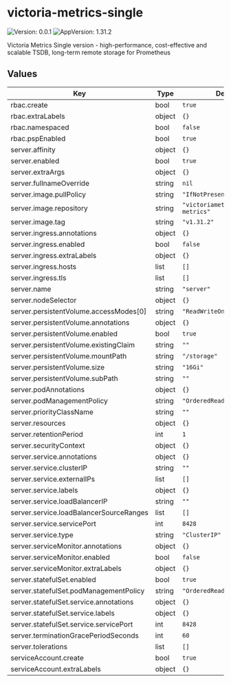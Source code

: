 # victoria-metrics-single

![Version: 0.0.1](https://img.shields.io/badge/Version-0.0.1-informational?style=flat-square) ![AppVersion: 1.31.2](https://img.shields.io/badge/AppVersion-1.31.2-informational?style=flat-square)

Victoria Metrics Single version - high-performance, cost-effective and scalable TSDB, long-term remote storage for Prometheus

## Values

| Key | Type | Default | Description |
|-----|------|---------|-------------|
| rbac.create | bool | `true` |  |
| rbac.extraLabels | object | `{}` |  |
| rbac.namespaced | bool | `false` |  |
| rbac.pspEnabled | bool | `true` |  |
| server.affinity | object | `{}` |  |
| server.enabled | bool | `true` |  |
| server.extraArgs | object | `{}` |  |
| server.fullnameOverride | string | `nil` |  |
| server.image.pullPolicy | string | `"IfNotPresent"` |  |
| server.image.repository | string | `"victoriametrics/victoria-metrics"` |  |
| server.image.tag | string | `"v1.31.2"` |  |
| server.ingress.annotations | object | `{}` |  |
| server.ingress.enabled | bool | `false` |  |
| server.ingress.extraLabels | object | `{}` |  |
| server.ingress.hosts | list | `[]` |  |
| server.ingress.tls | list | `[]` |  |
| server.name | string | `"server"` |  |
| server.nodeSelector | object | `{}` |  |
| server.persistentVolume.accessModes[0] | string | `"ReadWriteOnce"` |  |
| server.persistentVolume.annotations | object | `{}` |  |
| server.persistentVolume.enabled | bool | `true` |  |
| server.persistentVolume.existingClaim | string | `""` |  |
| server.persistentVolume.mountPath | string | `"/storage"` |  |
| server.persistentVolume.size | string | `"16Gi"` |  |
| server.persistentVolume.subPath | string | `""` |  |
| server.podAnnotations | object | `{}` |  |
| server.podManagementPolicy | string | `"OrderedReady"` |  |
| server.priorityClassName | string | `""` |  |
| server.resources | object | `{}` |  |
| server.retentionPeriod | int | `1` |  |
| server.securityContext | object | `{}` |  |
| server.service.annotations | object | `{}` |  |
| server.service.clusterIP | string | `""` |  |
| server.service.externalIPs | list | `[]` |  |
| server.service.labels | object | `{}` |  |
| server.service.loadBalancerIP | string | `""` |  |
| server.service.loadBalancerSourceRanges | list | `[]` |  |
| server.service.servicePort | int | `8428` |  |
| server.service.type | string | `"ClusterIP"` |  |
| server.serviceMonitor.annotations | object | `{}` |  |
| server.serviceMonitor.enabled | bool | `false` |  |
| server.serviceMonitor.extraLabels | object | `{}` |  |
| server.statefulSet.enabled | bool | `true` |  |
| server.statefulSet.podManagementPolicy | string | `"OrderedReady"` |  |
| server.statefulSet.service.annotations | object | `{}` |  |
| server.statefulSet.service.labels | object | `{}` |  |
| server.statefulSet.service.servicePort | int | `8428` |  |
| server.terminationGracePeriodSeconds | int | `60` |  |
| server.tolerations | list | `[]` |  |
| serviceAccount.create | bool | `true` |  |
| serviceAccount.extraLabels | object | `{}` |  |

